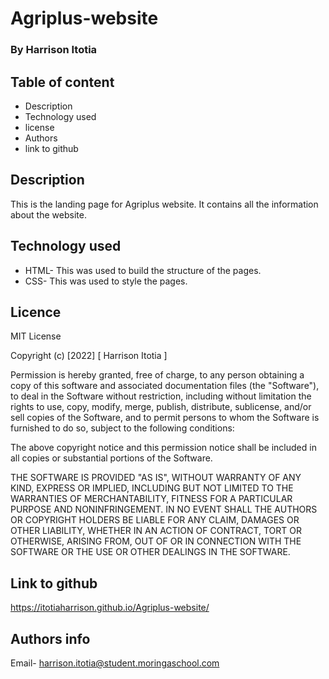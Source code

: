 # Agriplus-website
### By Harrison Itotia
## Table of content
- Description
- Technology used
- license
- Authors 
- link to github

## Description
This is the landing page for Agriplus website. It contains all the information about the website.

## Technology used
- HTML- This was used to build the structure of the pages.
- CSS- This was used to style the pages.

## Licence
MIT License

Copyright (c) [2022] [ Harrison Itotia ]

Permission is hereby granted, free of charge, to any person obtaining a copy of this software and associated documentation files (the "Software"), to deal in the Software without restriction, including without limitation the rights to use, copy, modify, merge, publish, distribute, sublicense, and/or sell copies of the Software, and to permit persons to whom the Software is furnished to do so, subject to the following conditions:

The above copyright notice and this permission notice shall be included in all copies or substantial portions of the Software.

THE SOFTWARE IS PROVIDED "AS IS", WITHOUT WARRANTY OF ANY KIND, EXPRESS OR IMPLIED, INCLUDING BUT NOT LIMITED TO THE WARRANTIES OF MERCHANTABILITY, FITNESS FOR A PARTICULAR PURPOSE AND NONINFRINGEMENT. IN NO EVENT SHALL THE AUTHORS OR COPYRIGHT HOLDERS BE LIABLE FOR ANY CLAIM, DAMAGES OR OTHER LIABILITY, WHETHER IN AN ACTION OF CONTRACT, TORT OR OTHERWISE, ARISING FROM, OUT OF OR IN CONNECTION WITH THE SOFTWARE OR THE USE OR OTHER DEALINGS IN THE SOFTWARE.

## Link to github
https://itotiaharrison.github.io/Agriplus-website/

## Authors info
Email- harrison.itotia@student.moringaschool.com


